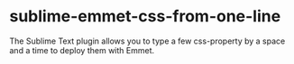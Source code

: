 # sublime-emmet-css-from-one-line
The Sublime Text plugin allows you to type a few css-property by a space and a time to deploy them with Emmet.
